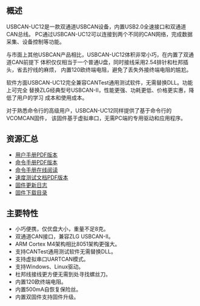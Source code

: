 ## 概述

USBCAN-UC12是一款双通道USBCAN设备，内置USB2.0全速接口和双通道CAN总线。
PC通过USBCAN-UC12可以连接到两个不同的CAN网络，完成数据采集、设备控制等功能。

与市面上其他USBCAN产品相比，USBCAN-UC12体积非常小巧，在内置了双通道CAN前提下
体积仅仅相当于一个普通U盘，同时接线采用2.54排针和杜邦插头，省去拧线的麻烦，
内置120欧终端电阻，避免了丢失外接终端电阻的尴尬。

软件方面USBCAN-UC12完全兼容CANTest通用测试软件，无需替换DLL。功能上可完全
替换ZLG经典型号USBCAN-II，性能更强、功耗更低、价格更实惠，降低了用户的学习
成本和使用成本。

对于熟悉命令行的高级用户，USBCAN-UC12同样提供了基于命令行的VCOMCAN固件，
该固件基于虚拟串口，无需PC端的专用驱动和应用程序。

## 资源汇总

- [用户手册PDF版本](DOC/USBCAN-UC12用户手册_v20.8.4.pdf)
- [命令手册PDF版本](DOC/VCOMCAN_CmdRef_v20.8.4.pdf)
- [命令手册在线阅读](DOC/VCOMCAN_CmdRef.md)
- [速度测试文档PDF版本](DOC/USBCAN-UC12速度测试_v20.8.10.pdf)
- [固件更新日志](FW/ReleaseNotes.md)
- [固件下载目录](FW)

## 主要特性

- 小巧便携，仅优盘大小，重量不足8克。
- 双通道CAN接口，兼容ZLG USBCAN-II。
- ARM Cortex M4架构相比8051架构更强大。
- 支持CANTest通用测试软件无需替换DLL。
- 支持虚拟串口UARTCAN模式。
- 支持Windows、Linux驱动。
- 杜邦线接线更方便无需到处寻找螺丝刀。
- 内置120欧终端电阻。
- 内置500mA自恢复保险丝。
- 内置双固件支持固件升级。

